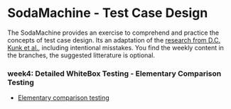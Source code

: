 # SodaMachine - Test Case Design
  
The SodaMachine provides an exercise to comprehend and practice the concepts of test case design.
Its an adaptation of the [research from D.C. Kunk et al.][1], including intentional misstakes.
You find the weekly content in the branches, the suggested litterature is optional.

### week4: Detailed WhiteBox Testing - Elementary Comparison Testing
* [Elementary comparison testing][5]

[1]: https://pdfs.semanticscholar.org/c099/37b9d87cf8020fc897b882c412229f5a7c68.pdf
[5]: https://en.wikipedia.org/wiki/Elementary_comparison_testing
